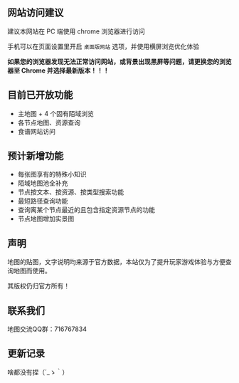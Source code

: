 ## 网站访问建议

建议本网站在 PC 端使用 chrome 浏览器进行访问

手机可以在页面设置里开启 `桌面版网站` 选项，并使用横屏浏览优化体验

**如果您的浏览器发现无法正常访问网站，或背景出现黑屏等问题，请更换您的浏览器至 Chrome 并选择最新版本！！！**

## 目前已开放功能

- 主地图 + 4 个固有陌域浏览
- 各节点地图、资源查询
- 食谱网站访问

## 预计新增功能

- 每张图享有的特殊小知识
- 陌域地图池全补充
- 节点按文本、按资源、按类型搜索功能
- 最短路径查询功能
- 查询离某个节点最近的且包含指定资源节点的功能
- 节点地图增加实景图


## 声明

地图的贴图，文字说明均来源于官方数据，本站仅为了提升玩家游戏体验与方便查询地图而使用。

其版权仍归官方所有！

## 联系我们

地图交流QQ群：716767834

## 更新记录

啥都没有捏（´_ゝ｀）